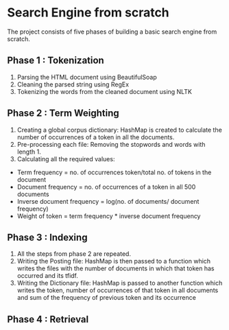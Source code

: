 # Search Engine from scratch
The project consists of five phases of building a basic search engine from scratch.

## Phase 1 : Tokenization
1. Parsing the HTML document using BeautifulSoap
2. Cleaning the parsed string using RegEx
3. Tokenizing the words from the cleaned document using NLTK

## Phase 2 : Term Weighting
1. Creating a global corpus dictionary: HashMap is created to calculate the number of occurrences of a token in all the documents.
2. Pre-processing each file: Removing the stopwords and words with length 1.
3. Calculating all the required values: 
  - Term frequency = no. of occurrences token/total no. of tokens in the document
  - Document frequency = no. of occurrences of a token in all 500 documents
  - Inverse document frequency = log(no. of documents/ document frequency)
  - Weight of token = term frequency * inverse document frequency

## Phase 3 : Indexing
1. All the steps from phase 2 are repeated.
2. Writing the Posting file: HashMap is then passed to a function which writes the files with the number of documents in which that token has occurred and its tfidf.
3. Writing the Dictionary file: HashMap is passed to another function which writes the token, number of occurrences of that token in all documents and sum of the frequency of previous token and its occurrence


## Phase 4 : Retrieval

